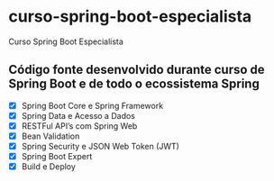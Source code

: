 # curso-spring-boot-especialista
Curso Spring Boot Especialista

## Código fonte desenvolvido durante curso de Spring Boot e de todo o ecossistema Spring

- [x] Spring Boot Core e Spring Framework
- [x] Spring Data e Acesso a Dados
- [x] RESTFul API’s com Spring Web
- [x] Bean Validation
- [x] Spring Security e JSON Web Token (JWT)
- [x] Spring Boot Expert
- [x] Build e Deploy
